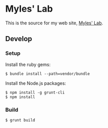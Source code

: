 # Myles' Lab

This is the source for my web site, [Myles' Lab](http://mylesbraithwaite.org).

## Develop

### Setup

Install the ruby gems:

    $ bundle install --path=vendor/bundle

Install the Node.js packages:

    $ npm install -g grunt-cli
    $ npm install

### Build

    $ grunt build
